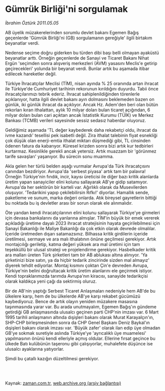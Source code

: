 # Gümrük Birliği'ni sorgulamak

*İbrahim Öztürk 2011.05.05*

<td class="columnist-detail">
<p>AB üyelik müzakerelerinden sorumlu devlet bakanı Egemen Bağış geçenlerde 'Gümrük Birliği'ni (GB) sorgulamanın gereğiyle' ilgili birtakım beyanatlar verdi.</p>
<p>
<div id="haberMetinDiv">
<p>Nedense seçime doğru giderken bu türden dibi başı belli olmayan ayaküstü beyanatlar arttı. Örneğin geçenlerde de Sanayi ve Ticaret Bakanı Nihat Ergün 'seçimden sonra alışveriş merkezleri (AVM) yasasını Meclis'e getirip geçirecekleri' yolunda bir beyanat verdi. Bunlar artık bu aşamada itibar edilecek hareketler değil.
<p>Türkiye İhracatçılar Meclisi (TİM), nisan ayında % 25 oranında artan ihracat ile Türkiye'de Cumhuriyet tarihinin rekorunun kırıldığını duyurdu. Tabii önce ihracatçılarımızı tebrik ederiz. İhracat sahiplenildiğinden törenlerle açıklanıyor, hatta ilgili devlet bakanı ayın dolmasını beklemeden bazen on günlük, iki günlük ihracat da açıklıyor. Ancak Hz. Adem'den beri olan bütün rekorları kıran ithalattan, aylık 10 milyar doları bulan ticaret açığından, 6 milyar doları bulan cari açıktan ancak İstatistik Kurumu (TÜİK) ve Merkez Bankası (TCMB) verileri sayesinde sessiz sedasız haberdar oluyoruz.
<p>Geldiğimiz aşamada 'TL değer kaybederek daha rekabetçi oldu, ihracat da ivme kazandı' tesellisi pek isabetli değil. Zira ithalat talebinin fiyat esnekliği çok düşük olan enerji-emtia ithalat miktarı düşmediği gibi, TL cinsinden ödenen fatura da kabarıyor. Küresel krizden sonra bizi artık kur tedbirleri kurtarmaz. Kesinlikle gerekli ancak yetersiz. Artık muazzam bir 'görünmez tarife savaşları' yaşanıyor. Bu sürecin sonu muamma.
<p>Akla gelen her türlü belden aşağı vurmalar Avrupa'da Türk ihracatçısını canından bezdiriyor. Avrupa'da 'serbest piyasa' artık tam bir palavra! Örneğin Türkiye'nin fındık, incir, kayısı üreticisi ile diğer bazı kritik alanlarda üretim yapan sanayiciler elini kolunu sallayarak AB'ye gidip satamıyor. Avrupa'da her sektörün bir karteli var. Ağırlıklı olarak da Musevilerden oluşuyor. 'Tedarikini yapıp çekilebilirsin Rıfkı!' diyorlar. Hamallık sende, paketleme ve sunum, marka değeri onlarda. Atık bireysel gayretlerin bittiği bu noktada bu iş devletler arası bir sorun olarak ele alınmalıdır.
<p>Öte yandan kendi ihracatçılarının elini kolunu sallayarak Türkiye'ye girmeleri için devasa bankalarını da yanlarına almışlar. TİM'in büyük bir emek vererek açıkladığı üretime dayalı 2023 ihracat stratejisinin hayata geçirilebilmesi için Sanayi Bakanlığı ile Maliye Bakanlığı da çok etkin olarak devrede olmalılar. İçeride üretmeden dışarı satamazsınız. Bilhassa kritik girdilerin içeride üretilmesi, sermaye ve ara malı ithalatının önüne geçilmesi gerekiyor. Artık montajcılığı geriletip, katma değeri yüksek ara mal üretimi için tam teşekküllü bir ulusal strateji ve projelendirme gerekiyor. Hasbelkader kritik ara malları üreten Türk şirketleri tam bir AB ablukası altına alınıyor. 'Ya şirketinizi bize satın, ya da hiçbir tedarik zincirinde sizden mal almayız' diyerek tehdit ediyorlar. Montaj kısmını çoktan Çin'e devreden Avrupa, Türkiye'nin belini doğrultacak kritik üretim alanlarını ele geçirmek istiyor. Kendi topraklarımızda tarımda Avrupa'nın kiracısı, sanayide tedarikçisi olarak kaldıkça yeni çağı da sektirmiş oluruz.
<p>Bir de AB'nin yaptığı Serbest Ticaret Anlaşmaları nedeniyle hem AB'de bu ülkelere karşı, hem de bu ülkelerde AB'ye karşı rekabet gücümüzü kaybediyoruz. Bence de artık olayın yeniden müzakere masasına taşınmasında yarar var. Bu arada unutmayalım, Egemen Bağış'ın gündeme getirdiği GB anlaşmasında ulusalcı geçinen parti CHP'nin imzası var. 6 Mart 1995 tarihli anlaşmanın altında dışişleri bakanı olarak Murat Karayalçın'ın, SHP-CHP birleşmesinden sonra da CHP Genel Başkanı Deniz Baykal'ın dışişleri bakanı olarak imzası var. 'Büyük zafer' olarak ilan edip üye olmadan GB'ye sokmak suretiyle aslında Türkiye'ye 'ayrıcalıklı üye muamelesi' yapılmasının önünü kendi elleriyle açmış oldular. Ellerine fırsat geçince bu ülkede Batı kulübünün taşeronu gibi çalışıyorlar, muhalefete düşünce ise ulusalcı ayaklarına yatıyorlar.
<p>Şimdi bu çatallı kazığın düzeltilmesi gerekiyor. </p></p></p></p></p></p></p></div>
</p>


<p><br>
		 </br></p></td>

Kaynak: [zaman.com.tr](http://zaman.com.tr/yazar.do?yazino=1130217), [web.archive.org (arşiv bağlantısı)](http://web.archive.org/web/20120314100515/http://www.zaman.com.tr/yazar.do?yazino=1130217)
